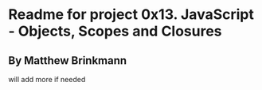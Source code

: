 # Readme for project 0x13. JavaScript - Objects, Scopes and Closures
## By Matthew Brinkmann
will add more if needed
